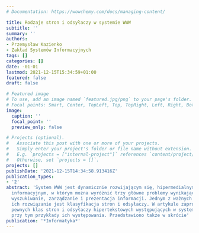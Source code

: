 ```yaml
---
# Documentation: https://wowchemy.com/docs/managing-content/

title: Rodzaje stron i odsyłaczy w systemie WWW
subtitle: ''
summary: ''
authors:
- Przemysław Kazienko
- Zakład Systemów Informacyjnych
tags: []
categories: []
date: -01-01
lastmod: 2021-12-15T15:34:59+01:00
featured: false
draft: false

# Featured image
# To use, add an image named `featured.jpg/png` to your page's folder.
# Focal points: Smart, Center, TopLeft, Top, TopRight, Left, Right, BottomLeft, Bottom, BottomRight.
image:
  caption: ''
  focal_point: ''
  preview_only: false

# Projects (optional).
#   Associate this post with one or more of your projects.
#   Simply enter your project's folder or file name without extension.
#   E.g. `projects = ["internal-project"]` references `content/project/deep-learning/index.md`.
#   Otherwise, set `projects = []`.
projects: []
publishDate: '2021-12-15T14:34:58.913416Z'
publication_types:
- '2'
abstract: 'System WWW jest dynamicznie rozwijającym się, hipermedialnym środowiskiem
  informacyjnym, w którym można wyróżnić trzy główne problemy wynikające z jego struktury:
  wyszukiwanie, zarządzanie i prezentacja informacji. Jednym z ważnych sposobów ułatwiających
  ich rozwiązanie jest klasyfikacja stron i odsyłaczy. W artykule zaproponowano wyodrębnienie
  pewnych klas stron i odsyłaczy hipertekstowych występujących w systemie WWW, podając
  przy tym przykłady ich występowania. Przedstawiono także w skrócie'
publication: '*Informatyka*'
---
```

